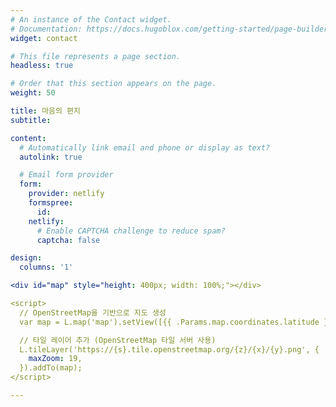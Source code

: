 ```yaml
---
# An instance of the Contact widget.
# Documentation: https://docs.hugoblox.com/getting-started/page-builder/
widget: contact

# This file represents a page section.
headless: true

# Order that this section appears on the page.
weight: 50

title: 마음의 편지
subtitle:

content:
  # Automatically link email and phone or display as text?
  autolink: true

  # Email form provider
  form:
    provider: netlify
    formspree:
      id:
    netlify:
      # Enable CAPTCHA challenge to reduce spam?
      captcha: false

design:
  columns: '1'

<div id="map" style="height: 400px; width: 100%;"></div>

<script>
  // OpenStreetMap을 기반으로 지도 생성
  var map = L.map('map').setView([{{ .Params.map.coordinates.latitude }}, {{ .Params.map.coordinates.longitude }}], {{ .Params.map.zoom }});

  // 타일 레이어 추가 (OpenStreetMap 타일 서버 사용)
  L.tileLayer('https://{s}.tile.openstreetmap.org/{z}/{x}/{y}.png', {
    maxZoom: 19,
  }).addTo(map);
</script>

---
```


